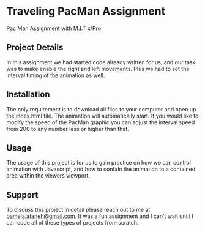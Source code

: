 # Traveling PacMan Assignment
Pac Man Assignment with M.I.T x/Pro

## Project Details

In this assignment we had started code already written for us, and our task was to make enable the right and left movements.  Plus we had to set the interval timing of the animation as well.

## Installation

The only requirement is to download all files to your computer and open up the index.html file.  The animation will automatically start.  If you would like to modify the speed of the PacMan graphic you can adjust the interval speed from 200 to any number less or higher than that.

## Usage

The usage of this project is for us to gain practice on how we can control animation with Javascript, and how to contain the animation to a contained area within the viewers viewport.

## Support 

To discuss this project in detail please reach out to me at pamela.afaneh@gmail.com.  It was a fun assignment and I can't wait until I can code all of these types of projects from scratch.
